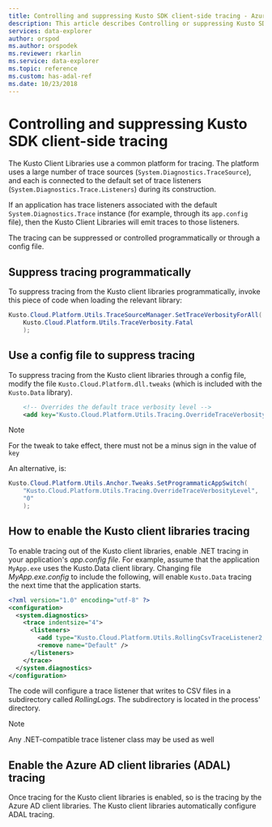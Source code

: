```yaml
---
title: Controlling and suppressing Kusto SDK client-side tracing - Azure Data Explorer
description: This article describes Controlling or suppressing Kusto SDK client-side tracing in Azure Data Explorer.
services: data-explorer
author: orspod
ms.author: orspodek
ms.reviewer: rkarlin
ms.service: data-explorer
ms.topic: reference
ms.custom: has-adal-ref
ms.date: 10/23/2018
---
```

# Controlling and suppressing Kusto SDK client-side tracing

The Kusto Client Libraries use a common platform for tracing. The platform uses a large number
of trace sources (`System.Diagnostics.TraceSource`), and each is connected to the default set of
trace listeners (`System.Diagnostics.Trace.Listeners`) during its construction.

If an application has trace listeners associated with the default `System.Diagnostics.Trace` instance
(for example, through its `app.config` file), then the Kusto Client Libraries will emit traces to
those listeners.

The tracing can be suppressed or controlled programmatically or through a config file.

## Suppress tracing programmatically

To suppress tracing from the Kusto client libraries programmatically, invoke this piece of code when loading
the relevant library:

```csharp
Kusto.Cloud.Platform.Utils.TraceSourceManager.SetTraceVerbosityForAll(
    Kusto.Cloud.Platform.Utils.TraceVerbosity.Fatal
    );
```

## Use a config file to suppress tracing 

To suppress tracing from the Kusto client libraries through a config file, 
modify the file `Kusto.Cloud.Platform.dll.tweaks` (which is included with the `Kusto.Data` library).

```xml
    <!-- Overrides the default trace verbosity level -->
    <add key="Kusto.Cloud.Platform.Utils.Tracing.OverrideTraceVerbosityLevel" value="0" />
```

> [!NOTE]
> For the tweak to take effect, there must not be a minus sign in the value of `key`

An alternative, is:

```csharp
Kusto.Cloud.Platform.Utils.Anchor.Tweaks.SetProgrammaticAppSwitch(
    "Kusto.Cloud.Platform.Utils.Tracing.OverrideTraceVerbosityLevel",
    "0"
    );
```

## How to enable the Kusto client libraries tracing

To enable tracing out of the Kusto client libraries, enable .NET tracing
in your application's *app.config file*. For example, assume that the application
`MyApp.exe` uses the Kusto.Data client library. Changing file *MyApp.exe.config* to include the following, will enable `Kusto.Data` tracing the next time that the application starts.

```xml
<?xml version="1.0" encoding="utf-8" ?>
<configuration>
  <system.diagnostics>
    <trace indentsize="4">
      <listeners>
        <add type="Kusto.Cloud.Platform.Utils.RollingCsvTraceListener2, Kusto.Cloud.Platform" name="RollingCsvTraceListener" initializeData="RollingLogs" />
        <remove name="Default" />
      </listeners>
    </trace>
  </system.diagnostics>
</configuration>
```

The code will configure a trace listener that writes to CSV files in a subdirectory called *RollingLogs*. 
The subdirectory is located in the process' directory.

> [!NOTE]
> Any .NET-compatible trace listener class may be used as well

## Enable the Azure AD client libraries (ADAL) tracing

Once tracing for the Kusto client libraries is enabled, so is the tracing by the Azure AD 
client libraries. The Kusto client libraries automatically configure ADAL tracing.
